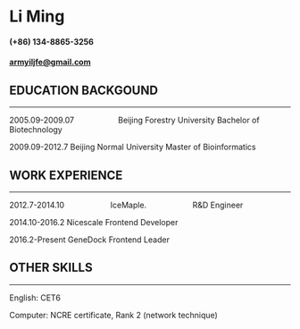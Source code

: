 # Li Ming
#### (+86) 134-8865-3256
#### armyiljfe@gmail.com

## EDUCATION BACKGOUND
---
2005.09-2009.07                    Beijing Forestry University     Bachelor of Biotechnology

2009.09-2012.7                     Beijing Normal University       Master of Bioinformatics

## WORK EXPERIENCE
---
2012.7-2014.10                     IceMaple.                       R&D Engineer

2014.10-2016.2                     Nicescale                       Frontend Developer

2016.2-Present                     GeneDock                        Frontend Leader

## OTHER SKILLS
---
English: CET6

Computer: NCRE certificate, Rank 2 (network technique)
